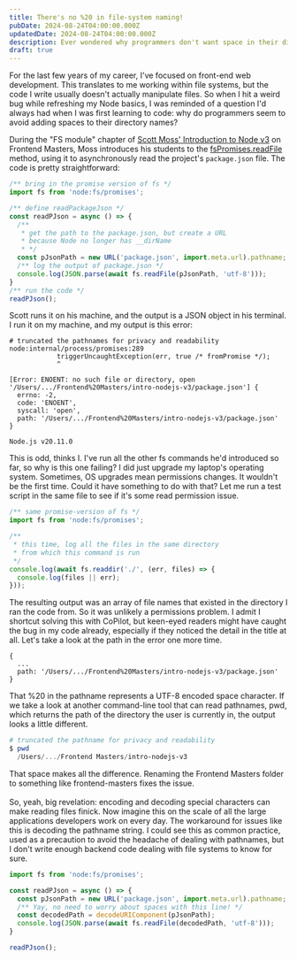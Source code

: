 ```yaml
---
title: There's no %20 in file-system naming!
pubDate: 2024-08-24T04:00:00.000Z
updatedDate: 2024-08-24T04:00:00.000Z
description: Ever wondered why programmers don't want space in their directory names?
draft: true
---
```


For the last few years of my career, I've focused on front-end web development. This translates to me working within file systems, but the code I write usually doesn't actually manipulate files. So when I hit a weird bug while refreshing my Node basics, I was reminded of a question I'd always had when I was first learning to code: why do programmers seem to avoid adding spaces to their directory names?

During the "FS module" chapter of [Scott Moss' Introduction to Node v3](https://frontendmasters.com/courses/node-js-v3/) on Frontend Masters, Moss introduces his students to the [fsPromises.readFile](https://nodejs.org/api/fs.html#fspromisesreadfilepath-options) method, using it to asynchronously read the project's `package.json` file. The code is pretty straightforward:

```javascript
/** bring in the promise version of fs */
import fs from 'node:fs/promises';

/** define readPackageJson */
const readPJson = async () => {
  /** 
   * get the path to the package.json, but create a URL 
   * because Node no longer has __dirName 
   * */
  const pJsonPath = new URL('package.json', import.meta.url).pathname;
  /** log the output of package.json */
  console.log(JSON.parse(await fs.readFile(pJsonPath, 'utf-8')));
}
/** run the code */
readPJson();
```

Scott runs it on his machine, and the output is a JSON object in his terminal. I run it on my machine, and my output is this error:

```shell
# truncated the pathnames for privacy and readability
node:internal/process/promises:289
            triggerUncaughtException(err, true /* fromPromise */);
            ^

[Error: ENOENT: no such file or directory, open '/Users/.../Frontend%20Masters/intro-nodejs-v3/package.json'] {
  errno: -2,
  code: 'ENOENT',
  syscall: 'open',
  path: '/Users/.../Frontend%20Masters/intro-nodejs-v3/package.json'
}

Node.js v20.11.0
```

This is odd, thinks I. I've run all the other fs commands he'd introduced so far, so why is this one failing? I did just upgrade my laptop's operating system. Sometimes, OS upgrades mean permissions changes. It wouldn't be the first time. Could it have something to do with that? Let me run a test script in the same file to see if it's some read permission issue.

```javascript
/** same promise-version of fs */
import fs from 'node:fs/promises';

/** 
 * this time, log all the files in the same directory
 * from which this command is run
 */
console.log(await fs.readdir('./', (err, files) => {
  console.log(files || err);
}));
```

The resulting output was an array of file names that existed in the directory I ran the code from. So it was unlikely a permissions problem. I admit I shortcut solving this with CoPilot, but keen-eyed readers might have caught the bug in my code already, especially if they noticed the detail in the title at all. Let's take a look at the path in the error one more time.

```shell
{
  ...
  path: '/Users/.../Frontend%20Masters/intro-nodejs-v3/package.json'
}
```

That %20 in the pathname represents a UTF-8 encoded space character. If we take a look at another command-line tool that can read pathnames, pwd, which returns the path of the directory the user is currently in, the output looks a little different. 

```powershell
# truncated the pathname for privacy and readability
$ pwd
  /Users/.../Frontend Masters/intro-nodejs-v3
```

That space makes all the difference. Renaming the Frontend Masters folder to something like frontend-masters fixes the issue.\
\
So, yeah, big revelation: encoding and decoding special characters can make reading files finick. Now imagine this on the scale of all the large applications developers work on every day. The workaround for issues like this is decoding the pathname string. I could see this as common practice, used as a precaution to avoid the headache of dealing with pathnames, but I don't write enough backend code dealing with file systems to know for sure.

```javascript
import fs from 'node:fs/promises';

const readPJson = async () => {
  const pJsonPath = new URL('package.json', import.meta.url).pathname;
  /** Yay, no need to worry about spaces with this line! */
  const decodedPath = decodeURIComponent(pJsonPath);
  console.log(JSON.parse(await fs.readFile(decodedPath, 'utf-8')));
}

readPJson();
```
